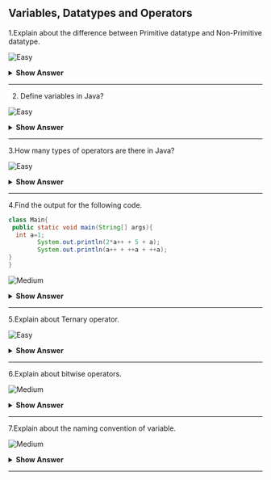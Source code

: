 ## Variables, Datatypes and Operators

1.Explain about the difference between Primitive datatype and Non-Primitive datatype.

![Easy](https://github.com/revaturelabs/interviewquestions/blob/dev/ComplexityTags/simple%20(2).svg)
<details>
    <summary><b> Show Answer </b></summary> 
<blockquote>

- Primitive datatypes are prefined datatype. They are int, short, boolean, char, byte, long, float, and double.
- Non-primitive datatype are also called as object defined datatypes. Some examples are Strings and Array etc.
</details>

---

2. Define variables in Java?
	
![Easy](https://github.com/revaturelabs/interviewquestions/blob/dev/ComplexityTags/simple%20(2).svg)
<details>
    <summary><b> Show Answer </b></summary> 
<blockquote>

- Variables are the name of the memory location in specified data type.
- There are three types of variable. They are,
    - **Local variables**
        - These variables are declare inside the method or in a block. 
        - It can't be used outside of the block.
    - **Instance variables** 
        - These variables are declare outside any of the method or block in class where local variable in declared inside the block.
        - These variables are used though out the class.
        - Instance variables are accessed only by creating the object.
        - If it is not initialised with a value, it will has the default values of which data type it is declared.
    - **Static variables**
        - Like instance variable it is declared outside of any of block or method but decleared with static variabled.
        - Static variables are accessed without object creating by using class name.
        - If the static variables are accessed using object name, the object name will be converted into class name while compiling.
        - There are only one copy of static variables. If any change is done any part of program, it will affect thought out the program.
</blockqoute> 
</details>

---

3.How many types of operators are there in Java?
	
![Easy](https://github.com/revaturelabs/interviewquestions/blob/dev/ComplexityTags/simple%20(2).svg)
<details>
    <summary><b> Show Answer </b></summary> 
<blockquote>
	
  - Operators are the symbols used in java for specifired operation.
      - Unary Operator
      - Arithmetic Operator
      - Shift Operator
      - Bitwise Operator
      - Relational Operator
      - Assignment Operator
      - Logical Operator
      - Ternary Operator
</blockqoute> 
</details>

---

4.Find the output for the following code.
``` java 
class Main{
 public static void main(String[] args){
  int a=1;
		System.out.println(2*a++ + 5 + a);
		System.out.println(a++ + ++a + ++a);
}
}
```

![Medium](https://github.com/revaturelabs/interviewquestions/blob/dev/ComplexityTags/Medium%20(2).svg)
<details>
    <summary><b> Show Answer </b></summary> 
```	
9
11
```
<details>
    <summary><b> Explanation </b></summary> 
<blockquote>	
	
In postincreament the value is holded then it will be increamented. 
In preincrement the value is increamented on code flow itself.

In first line of output
(2*1)+5+2=9
The value of a is 1 and then increamented to 2
In second line of output
2+4+5 = 11
Initially the value of a is 2 and then increamented to 3, in pre increament the value will be 4 and 5.
</blockqoute> 
</details>
</details>

---

5.Explain about Ternary operator.
	
![Easy](https://github.com/revaturelabs/interviewquestions/blob/dev/ComplexityTags/simple%20(2).svg)
<details>
    <summary><b> Show Answer </b></summary> 
<blockquote>
  - The ternary operator(?:) is also called conditional operator used to evalute boolean expression.
  - It needs three operands.

  **Syntax**
  variable=condition?expression1:expression2

  - If the condition is true, first expression will be executed else second expression executed

  **Example**
  int max = a>b?a:b;

  - It is the code of finding maximum of two numbers.
</blockqoute> 
</details>

---

6.Explain about bitwise operators.
	
![Medium](https://github.com/revaturelabs/interviewquestions/blob/dev/ComplexityTags/Medium%20(2).svg)
<details>
    <summary><b> Show Answer </b></summary> 
<blockquote>
  - Bitwise operators works with binary value of given integer value.
  - Integer type values are used for this operation which are long, int, short, char, and byte.
  - First the given interger is converted into equivalent binary value then the operation is performed

  <b>Example</b>

``` java
  int b = 5^6;
  System.out.println(b);
  ```

  - First the 5 and 6 are converted into binary form as 101 and 110
  - Then the EX-OR operation is executed ie if any value is 1 then the output is 1.
  ```
  101
  110
  ___
  111
  ```
  - 111 is coverted into integer ie 3.
  - Therefore the output is 3.
</blockqoute> 
</details>

---

7.Explain about the naming convention of variable.


![Medium](https://github.com/revaturelabs/interviewquestions/blob/dev/ComplexityTags/Medium%20(2).svg)
<details>
    <summary><b> Show Answer </b></summary> 
<blockquote>

- Variables are case-sentive
- The variable name should start from letter, the dollar sign `$` or underscore `_` but conventionally starts with letter.
- The numbers are allowed for variable that should not used at begining.
- No special characters are used for variable declaration.
- The variable consisting one word should be in lower case.**Example:** `address`, `email`. 
- If it consists two words or more, it should have name first letter of first word in lower case and  first letter of upcoming words should be in upper case **Example:** `phoneNumber`.
- If the variable is constant, the letters of the variable should be in capital and words seperated by uderscore`_`.**Example:** `static final int DEPARTMENT_ID = 230`.
</blockqoute> 
</details>

---

